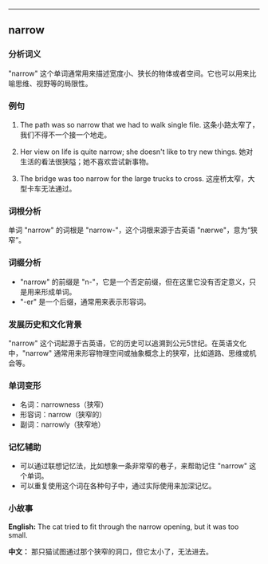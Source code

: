 
---------------
## narrow
### 分析词义
"narrow" 这个单词通常用来描述宽度小、狭长的物体或者空间。它也可以用来比喻思维、视野等的局限性。

### 例句
1. The path was so narrow that we had to walk single file.
   这条小路太窄了，我们不得不一个接一个地走。

2. Her view on life is quite narrow; she doesn't like to try new things.
   她对生活的看法很狭隘；她不喜欢尝试新事物。

3. The bridge was too narrow for the large trucks to cross.
   这座桥太窄，大型卡车无法通过。

### 词根分析
单词 "narrow" 的词根是 "narrow-"，这个词根来源于古英语 "nærwe"，意为“狭窄”。

### 词缀分析
- "narrow" 的前缀是 "n-"，它是一个否定前缀，但在这里它没有否定意义，只是用来形成单词。
- "-er" 是一个后缀，通常用来表示形容词。

### 发展历史和文化背景
"narrow" 这个词起源于古英语，它的历史可以追溯到公元5世纪。在英语文化中，"narrow" 通常用来形容物理空间或抽象概念上的狭窄，比如道路、思维或机会等。

### 单词变形
- 名词：narrowness（狭窄）
- 形容词：narrow（狭窄的）
- 副词：narrowly（狭窄地）

### 记忆辅助
- 可以通过联想记忆法，比如想象一条非常窄的巷子，来帮助记住 "narrow" 这个单词。
- 可以重复使用这个词在各种句子中，通过实际使用来加深记忆。

### 小故事
**English:**
The cat tried to fit through the narrow opening, but it was too small.

**中文：**
那只猫试图通过那个狭窄的洞口，但它太小了，无法进去。

